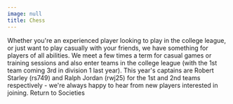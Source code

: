 ```yaml
---
image: null
title: Chess
---
```


Whether you're an experienced player looking to play in the college league, or just want to play casually with your friends, we have something for players of all abilities. We meet a few times a term for casual games or training sessions and also enter teams in the college league (with the 1st team coming 3rd in division 1 last year).
This year's captains are Robert Starley (rs749) and Ralph Jordan (rwj25) for the 1st and 2nd teams respectively - we're always happy to hear from new players interested in joining.
Return to Societies